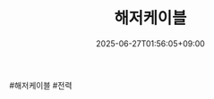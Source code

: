 ﻿---
title: "해저케이블"
date: 2025-06-27T01:56:05+09:00
lastmod: 2025-06-27T01:56:05+09:00
type: docs
sidebar:
  open: true
weight: 5
---
<div style="display:none">
  <meta property="article:published_time" content="2025-06-26T16:56:05Z" />
  <meta property="article:modified_time" content="2025-06-26T16:56:05Z" />
</div>
#해저케이블 #전력
